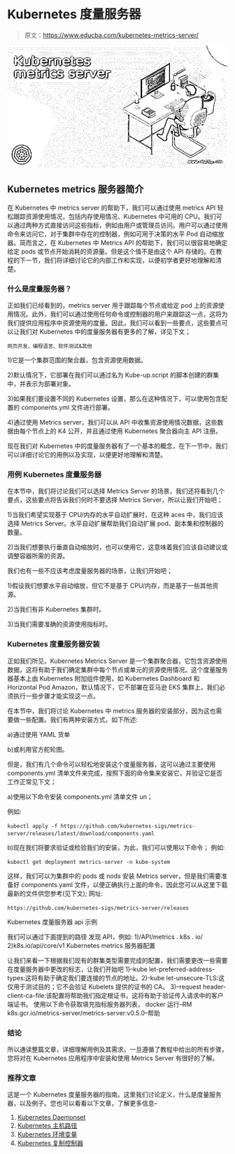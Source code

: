 # Kubernetes 度量服务器

> 原文：<https://www.educba.com/kubernetes-metrics-server/>

![Kubernetes metrics server](img/82e3a6ba66d7c4c595d244fd8d077fa6.png)



## Kubernetes metrics 服务器简介

在 Kubernetes 中 metrics server 的帮助下，我们可以通过使用 metrics API 轻松跟踪资源使用情况，包括内存使用情况、Kubernetes 中可用的 CPU。我们可以通过两种方式直接访问这些指标，例如由用户或管理员访问。用户可以通过使用命令来访问它，对于集群中存在的控制器，例如可用于决策的水平 Pod 自动缩放器。简而言之，在 Kubernetes 中 Metrics API 的帮助下，我们可以很容易地确定给定 pods 或节点开始消耗的资源量。但是这个值不是由这个 API 存储的。在教程的下一节，我们将详细讨论它的内部工作和实现，以便初学者更好地理解和清楚。

### 什么是度量服务器？

正如我们已经看到的，metrics server 用于跟踪每个节点或给定 pod 上的资源使用情况。此外，我们可以通过使用任何命令或控制器的用户来跟踪这一点，这将为我们提供应用程序中资源使用的度量。因此，我们可以看到一些要点，这些要点可以让我们对 Kubernetes 中的度量服务器有更多的了解，详见下文；

<small>网页开发、编程语言、软件测试&其他</small>

1)它是一个集群范围的聚合器，包含资源使用数据。

2)默认情况下，它部署在我们可以通过名为 Kube-up.script 的脚本创建的群集中，并表示为部署对象。

3)如果我们要设置不同的 Kubernetes 设置，那么在这种情况下，可以使用包含配置的 components.yml 文件进行部署。

4)通过使用 Metrics server，我们可以从 API 中收集资源使用情况数据，这些数据由每个节点上的 K4 公开，并且通过使用 Kubernetes 聚合器向主 API 注册。

现在我们对 Kubernetes 中的度量服务器有了一个基本的概念，在下一节中，我们可以详细讨论它的用例以及实现，以便更好地理解和清楚。

### 用例 Kubernetes 度量服务器

在本节中，我们将讨论我们可以选择 Metrics Server 的场景，我们还将看到几个要点，这些要点将告诉我们何时不要选择 Metrics Server，所以让我们开始吧；

1)当我们希望实现基于 CPU/内存的水平自动扩展时，在这种 aces 中，我们应该选择 Metrics Server。水平自动扩展帮助我们自动扩展 pod、副本集和控制器的数量。

2)当我们想要执行垂直自动缩放时，也可以使用它，这意味着我们应该自动建议或调整容器所需的资源。

我们也有一些不应该考虑度量服务器的场景，让我们开始吧；

1)假设我们想要水平自动缩放，但它不是基于 CPU/内存，而是基于一些其他资源。

2)当我们有非 Kubernetes 集群时。

3)当我们需要准确的资源使用指标时。

### Kubernetes 度量服务器安装

正如我们所见，Kubernetes Metrics Server 是一个集群聚合器，它包含资源使用数据，这将有助于我们确定集群中每个节点或单元的资源使用情况。这个度量服务器基本上由 Kubernetes 附加组件使用，如 Kubernetes Dashboard 和 Horizontal Pod Amazon，默认情况下，它不部署在亚马逊 EKS 集群上，我们必须执行一些步骤才能实现这一点。

在本节中，我们将讨论 Kubernetes 中 metrics 服务器的安装部分，因为这也需要做一些配置。我们有两种安装方式，如下所述:

a)通过使用 YAML 货单

b)或利用官方舵轮图。

但是，我们有几个命令可以轻松地安装这个度量服务器，这可以通过主要使用 components.yml 清单文件来完成，按照下面的命令集来安装它，并验证它是否工作正常见下文；

a)使用以下命令安装 components.yml 清单文件 un；

例如:

`kubectl apply -f https://github.com/kubernetes-sigs/metrics-server/releases/latest/download/components.yaml`

b)现在我们将要求验证或检验我们的安装，为此，我们可以使用以下命令；
例如:

`kubectl get deployment metrics-server -n kube-system`

这样，我们可以为集群中的 pods 或 nods 安装 Metrics server，但是我们需要准备好 components.yaml 文件，以便正确执行上面的命令，因此您可以从这里下载最新的文件供您参考(见下文);
网址:

`https://github.com/kubernetes-sigs/metrics-server/releases`

Kubernetes 度量服务器 api 示例

我们可以通过下面提到的路径
发现 API，例如:
1)/API/metrics . k8s . io/
2)k8s.io/api/core/v1
Kubernetes metrics 服务器配置

让我们来看一下根据我们现有的群集类型需要完成的配置，我们需要更改一些需要在度量服务器中更改的标志，让我们开始吧
1)–kube let-preferred-address-types:这将有助于确定我们要连接的节点的地址。2)-kube let-unsecure-TLS:这仅用于测试目的；它不会验证 Kubelets 提供的证书的 CA。
3)–request header-client-ca-file:该配置将帮助我们指定根证书，这将有助于验证传入请求中的客户端证书。
使用以下命令获取填充指标服务器列表，
docker 运行–RM k8s.gcr.io/metrics-server/metrics-server:v0.5.0–帮助

### 结论

所以通读整篇文章，详细理解用例及其需求。一旦遵循了教程中给出的所有步骤，您将对在 Kubernetes 应用程序中安装和使用 Metrics Server 有很好的了解。

### 推荐文章

这是一个 Kubernetes 度量服务器的指南。这里我们讨论定义，什么是度量服务器，以及例子。您也可以看看以下文章，了解更多信息–

1.  [Kubernetes Daemonset](https://www.educba.com/kubernetes-daemonset/)
2.  [Kubernetes 主机路径](https://www.educba.com/kubernetes-hostpath/)
3.  [Kubernetes 环境变量](https://www.educba.com/kubernetes-environment-variables/)
4.  [Kubernetes 复制控制器](https://www.educba.com/kubernetes-replication-controller/)





